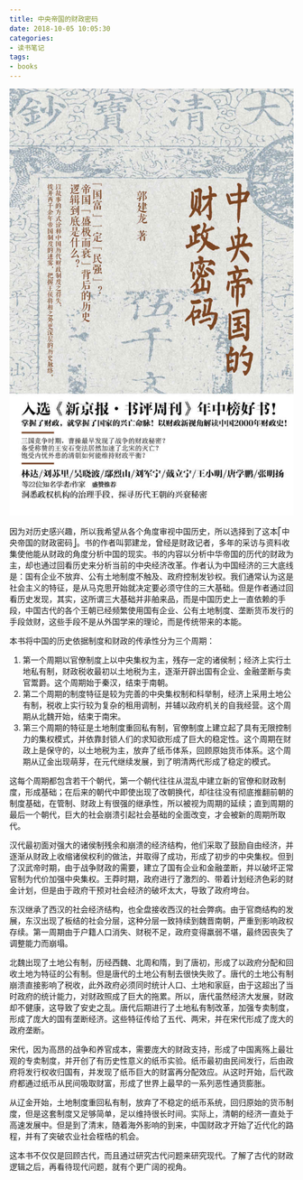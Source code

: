 ```yaml
---
title: 中央帝国的财政密码
date: 2018-10-05 10:05:30
categories:
- 读书笔记
tags:
- books
---
```


![中央帝国的财政密码](/images/2018-10-05/cover.jpg)


因为对历史感兴趣，所以我希望从各个角度审视中国历史，所以选择到了这本⎡中央帝国的财政密码⎦。书的作者叫郭建龙，曾经是财政记者，多年的采访与资料收集使他能从财政的角度分析中国的现实。书的内容以分析中华帝国的历代的财政为主，却也通过回看历史来分析当前的中央经济改革。作者认为中国经济的三大底线是：国有企业不放弃、公有土地制度不触及、政府控制发钞权。我们通常认为这是社会主义的特征，是从马克思开始就决定要必须守住的三大基础。但是作者通过回看历史发现，其实，这所谓三大基础并非舶来品，而是中国历史上一直依赖的手段，中国古代的各个王朝已经频繁使用国有企业、公有土地制度、垄断货币发行的手段敛财，这些手段不是从外国学来的理论，而是传统带来的本能。


本书将中国的历史依据制度和财政的传承性分为三个周期：

1. 第一个周期以官僚制度上以中央集权为主，残存一定的诸侯制；经济上实行土地私有制，财政税收最初以土地税为主，逐渐开辟出国有企业、金融垄断与卖官鬻爵。这个周期始于秦汉，结束于南朝。
2. 第二个周期的制度特征是较为完善的中央集权制和科举制，经济上采用土地公有制，税收上实行较为复杂的租用调制，并辅以政府机关的自我经营。这个周期从北魏开始，结束于南宋。
3. 第三个周期的特征是土地制度重回私有制，官僚制度上建立起了具有无限控制力的集权模式，并依靠封锁人们的求知欲形成了巨大的稳定性。这个周期在财政上是保守的，以土地税为主，放弃了纸币体系，回顾原始货币体系。这个周期从辽金出现萌芽，在元代继续发展，到了明清两代形成了稳定的模式。

这每个周期都包含若干个朝代，第一个朝代往往从混乱中建立新的官僚和财政制度，形成基础；在后来的朝代中即使出现了改朝换代，却往往没有彻底推翻前朝的制度基础，在管制、财政上有很强的继承性，所以被视为周期的延续；直到周期的最后一个朝代，巨大的社会崩溃引起社会基础的全面改变，才会被新的周期所取代。

汉代最初面对强大的诸侯制残余和崩溃的经济结构，他们采取了鼓励自由经济，并逐渐从财政上收缩诸侯权利的做法，并取得了成功，形成了初步的中央集权。但到了汉武帝时期，由于战争财政的需要，建立了国有企业和金融垄断，并以破坏正常官制为代价加强中央集权。王莽时期，政府进行了激烈的、带着计划经济色彩的财金计划，但是由于政府干预对社会经济的破坏太大，导致了政府垮台。

东汉继承了西汉的社会经济结构，也全盘接收西汉的社会弊病。由于官商结构的发展，东汉出现了板结的社会分层，这种分层一致持续到魏晋南朝，严重到影响政权存续。第一周期由于户籍人口消失、财税不足，政府变得羸弱不堪，最终因丧失了调整能力而崩塌。

北魏出现了土地公有制，历经西魏、北周和隋，到了唐初，形成了以政府分配和回收土地为特征的公有制。但是唐代的土地公有制去很快失败了。唐代的土地公有制崩溃直接影响了税收，此外政府必须同时统计人口、土地和家庭，由于这超出了当时政府的统计能力，对财政照成了巨大的拖累。所以，唐代虽然经济大发展，财政却不健康，这导致了安史之乱。唐代后期进行了土地私有制改革，加强专卖制度，形成了庞大的国有垄断经济。这些特征传给了五代、两宋，并在宋代形成了庞大的政府垄断。

宋代，因为高昂的战争和养官成本，需要庞大的财政支持，形成了中国离殇上最壮观的专卖制度，并开创了有历史性意义的纸币实验。纸币最初由民间发行，后由政府将发行权收归国有，并发现了纸币巨大的财富再分配效应。从这时开始，后代政府都通过纸币从民间吸取财富，形成了世界上最早的一系列恶性通货膨胀。

从辽金开始，土地制度重回私有制，放弃了不稳定的纸币系统，回归原始的货币制度，但是这套制度又足够简单，足以维持很长时间。实际上，清朝的经济一直处于高速发展中。但是到了清末，随着海外影响的到来，中国财政才开始了近代化的路程，并有了突破农业社会桎梏的机会。


这本书不仅仅是回顾古代，而且通过研究古代问题来研究现代。了解了古代的财政逻辑之后，再看待现代问题，就有个更广阔的视角。
